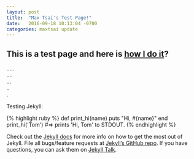 ```yaml
---
layout: post
title:  "Max Tsai's Test Page!"
date:   2016-09-18 10:13:04 -0700
categories: maxtsai update
---
```


**This is a test page and here is [how I do it](http://github.maxtsai.com/maxtsai/update/2016/09/24/0923-mypage.html)?**  
-----
.....  
....  
...  
..  
.  

  
Testing Jekyll:

{% highlight ruby %}
def print_hi(name)
  puts "Hi, #{name}"
end
print_hi('Tom')
#=> prints 'Hi, Tom' to STDOUT.
{% endhighlight %}

Check out the [Jekyll docs][jekyll-docs] for more info on how to get the most out of Jekyll. File all bugs/feature requests at [Jekyll’s GitHub repo][jekyll-gh]. If you have questions, you can ask them on [Jekyll Talk][jekyll-talk].

[jekyll-docs]: http://jekyllrb.com/docs/home
[jekyll-gh]:   https://github.com/jekyll/jekyll
[jekyll-talk]: https://talk.jekyllrb.com/
